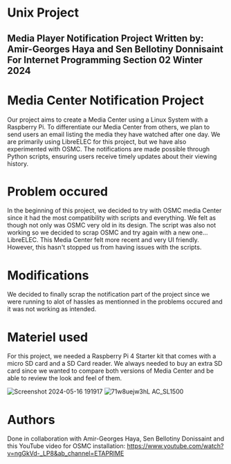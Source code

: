 # Unix Project
Media Player Notification Project
Written by: Amir-Georges Haya and Sen Bellotiny Donnisaint
For Internet Programming Section 02 Winter 2024
----------------------------------

# Media Center Notification Project
Our project aims to create a Media Center using a Linux System with a Raspberry Pi. To differentiate our Media Center from others, we plan to send users an email listing the media they have watched after one day. We are primarily using LibreELEC for this project, but we have also experimented with OSMC. The notifications are made possible through Python scripts, ensuring users receive timely updates about their viewing history.

# Problem occured
In the beginning of this project, we decided to try with OSMC media Center since it had the most compatibility with scripts and everything. We felt as though not only was OSMC very old in its design. The script was also not working so we decided to scrap OSMC and try again with a new one... LibreELEC. This Media Center felt more recent and very UI friendly. However, this hasn't stopped us from having issues with the scripts.

# Modifications
We decided to finally scrap the notification part of the project since we were running to alot of hassles as mentionned in the problems occured and it was not working as intended. 



# Materiel used
For this project, we needed a Raspberry Pi 4 Starter kit that comes with a micro SD card and a SD Card reader. We always needed to buy an extra SD card since we wanted to compare both versions of Media Center and be able to review the look and feel of them.

![Screenshot 2024-05-16 191917](https://github.com/AmirGeorgesHaya/Unix_Project/assets/129766673/08cf83a3-fe7d-480f-8aba-06c913f93b48) ![71w8uejw3hL _AC_SL1500_](https://github.com/AmirGeorgesHaya/Unix_Project/assets/129766673/70d1abeb-c3b0-4043-9cd1-dab65bbe6cb0)


# Authors
Done in collaboration with Amir-Georges Haya, Sen Bellotiny Donissaint and this YouTube video for OSMC installation: https://www.youtube.com/watch?v=ngGkVd-_LP8&ab_channel=ETAPRIME


  
